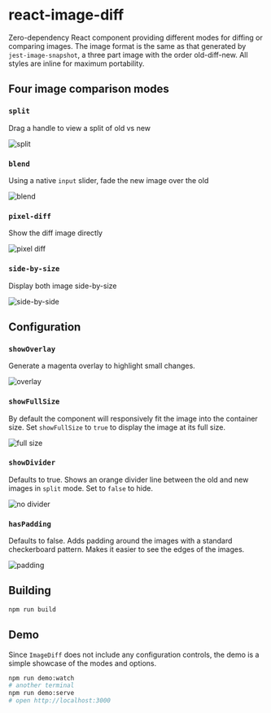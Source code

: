 # react-image-diff

Zero-dependency React component providing different modes for diffing or comparing images. The image format is the same as that generated by `jest-image-snapshot`, a three part image with the order old-diff-new. All styles are inline for maximum portability.

## Four image comparison modes

### `split`

Drag a handle to view a split of old vs new

![split](images/split.webp)

### `blend`

Using a native `input` slider, fade the new image over the old

![blend](images/blend.webp)

### `pixel-diff`

Show the diff image directly

![pixel diff](images/pixel-diff.webp)

### `side-by-size`

Display both image side-by-size

![side-by-side](images/side-by-side.webp)

## Configuration

### `showOverlay`

Generate a magenta overlay to highlight small changes.

![overlay](images/overlay.webp)

### `showFullSize`

By default the component will responsively fit the image into the container size. Set `showFullSize` to `true` to display the image at its full size.

![full size](images/full-size.webp)

### `showDivider`

Defaults to true. Shows an orange divider line between the old and new images in `split` mode. Set to `false` to hide.

![no divider](images/no-divider.webp)

### `hasPadding`

Defaults to false. Adds padding around the images with a standard checkerboard pattern. Makes it easier to see the edges of the images.

![padding](images/padding.webp)

## Building

```sh
npm run build
```

## Demo

Since `ImageDiff` does not include any configuration controls, the demo is a simple showcase of the modes and options.

```sh
npm run demo:watch
# another terminal
npm run demo:serve
# open http://localhost:3000
```
